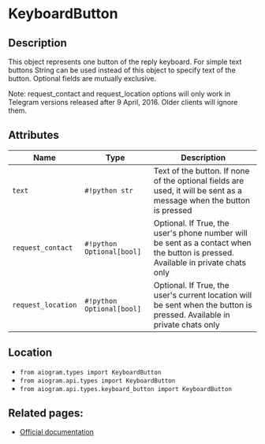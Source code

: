# KeyboardButton

## Description

This object represents one button of the reply keyboard. For simple text buttons String can be used instead of this object to specify text of the button. Optional fields are mutually exclusive.

Note: request_contact and request_location options will only work in Telegram versions released after 9 April, 2016. Older clients will ignore them.


## Attributes

| Name | Type | Description |
| - | - | - |
| `text` | `#!python str` | Text of the button. If none of the optional fields are used, it will be sent as a message when the button is pressed |
| `request_contact` | `#!python Optional[bool]` | Optional. If True, the user's phone number will be sent as a contact when the button is pressed. Available in private chats only |
| `request_location` | `#!python Optional[bool]` | Optional. If True, the user's current location will be sent when the button is pressed. Available in private chats only |



## Location

- `from aiogram.types import KeyboardButton`
- `from aiogram.api.types import KeyboardButton`
- `from aiogram.api.types.keyboard_button import KeyboardButton`

## Related pages:

- [Official documentation](https://core.telegram.org/bots/api#keyboardbutton)
